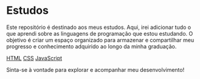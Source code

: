 # Estudos

Este repositório é destinado aos meus estudos. Aqui, irei adicionar tudo o que aprendi sobre as linguagens de programação que estou estudando. O objetivo é criar um espaço organizado para armazenar e compartilhar meu progresso e conhecimento adquirido ao longo da minha graduação.

[HTML](./html/)
[CSS](./css/)
[JavaScript](./js/)

Sinta-se à vontade para explorar e acompanhar meu desenvolvimento!